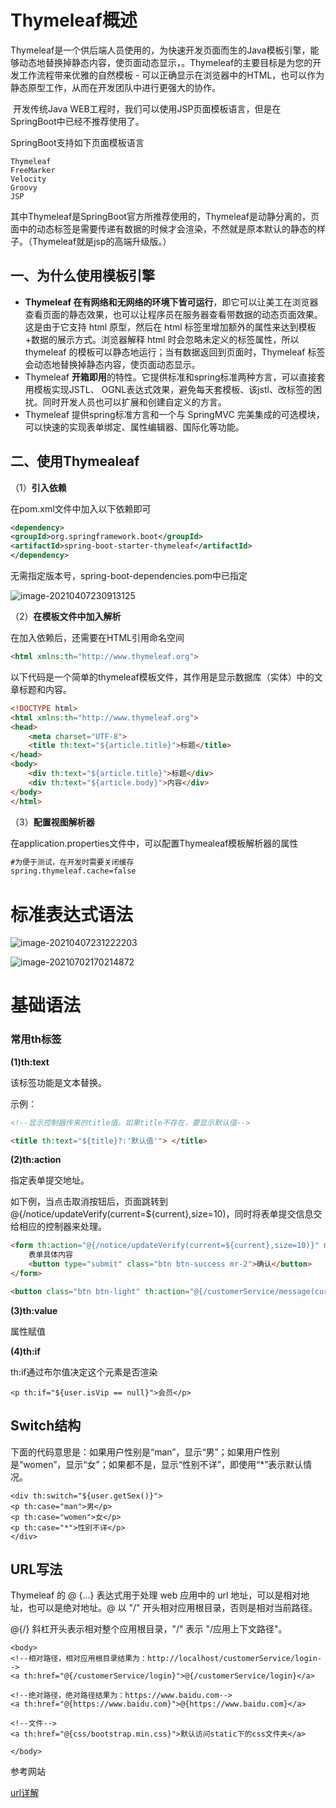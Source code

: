 # Thymeleaf概述

​       Thymeleaf是一个供后端人员使用的，为快速开发页面而生的Java模板引擎，能够动态地替换掉静态内容，使页面动态显示，。Thymeleaf的主要目标是为您的开发工作流程带来优雅的自然模板 - 可以正确显示在浏览器中的HTML，也可以作为静态原型工作，从而在开发团队中进行更强大的协作。 

​      开发传统Java WEB工程时，我们可以使用JSP页面模板语言，但是在SpringBoot中已经不推荐使用了。

SpringBoot支持如下页面模板语言

```
Thymeleaf
FreeMarker
Velocity
Groovy
JSP
```

其中Thymeleaf是SpringBoot官方所推荐使用的，Thymeleaf是动静分离的，页面中的动态标签是需要传递有数据的时候才会渲染，不然就是原本默认的静态的样子。（Thymeleaf就是jsp的高端升级版。）

## 一、为什么使用模板引擎

- **Thymeleaf 在有网络和无网络的环境下皆可运行**，即它可以让美工在浏览器查看页面的静态效果，也可以让程序员在服务器查看带数据的动态页面效果。这是由于它支持 html 原型，然后在 html 标签里增加额外的属性来达到模板+数据的展示方式。浏览器解释 html 时会忽略未定义的标签属性，所以 thymeleaf 的模板可以静态地运行；当有数据返回到页面时，Thymeleaf 标签会动态地替换掉静态内容，使页面动态显示。
- Thymeleaf **开箱即用**的特性。它提供标准和spring标准两种方言，可以直接套用模板实现JSTL、 OGNL表达式效果，避免每天套模板、该jstl、改标签的困扰。同时开发人员也可以扩展和创建自定义的方言。
- Thymeleaf 提供spring标准方言和一个与 SpringMVC 完美集成的可选模块，可以快速的实现表单绑定、属性编辑器、国际化等功能。

## 二、使用Thymealeaf

（1）**引入依赖**

在pom.xml文件中加入以下依赖即可

```xml
<dependency>
<groupId>org.springframework.boot</groupId>
<artifactId>spring-boot-starter-thymeleaf</artifactId>
</dependency>
```

无需指定版本号，spring-boot-dependencies.pom中已指定

![image-20210407230913125](images/image-20210407230913125.png)

（2）**在模板文件中加入解析**

在加入依赖后，还需要在HTML引用命名空间

```html
<html xmlns:th="http://www.thymeleaf.org">
```

以下代码是一个简单的thymeleaf模板文件，其作用是显示数据库（实体）中的文章标题和内容。

```html
<!DOCTYPE html>
<html xmlns:th="http://www.thymeleaf.org">
<head>
    <meta charset="UTF-8">
    <title th:text="${article.title}">标题</title>
</head>
<body>
    <div th:text="${article.title}">标题</div>
    <div th:text="${article.body}">内容</div>
</body>
</html>
```

（3）**配置视图解析器**

在application.properties文件中，可以配置Thymealeaf模板解析器的属性

```xml
#为便于测试，在开发时需要关闭缓存
spring.thymeleaf.cache=false
```



# 标准表达式语法

![image-20210407231222203](images/image-20210407231222203.png)

![image-20210702170214872](images/image-20210702170214872.png)



# 基础语法

### 常用th标签

**(1)th:text**

该标签功能是文本替换。

示例：

```html
<!--显示控制器传来的title值。如果title不存在，要显示默认值-->

<title th:text="${title}?:'默认值'"> </title>
```

**(2)th:action**

指定表单提交地址。

如下例，当点击取消按钮后，页面跳转到@{/notice/updateVerify(current=${current},size=10)，同时将表单提交信息交给相应的控制器来处理。

```html
<form th:action="@{/notice/updateVerify(current=${current},size=10)}" method="post" class="forms-sample">
    表单具体内容
    <button type="submit" class="btn btn-success mr-2">确认</button>
</form>
```



```html
<button class="btn btn-light" th:action="@{/customerService/message(current=${current},size=10)}">取消</button>
```

**(3)th:value**

属性赋值



**(4)th:if**

th:if通过布尔值决定这个元素是否渲染

```
<p th:if="${user.isVip == null}">会员</p>
```



## Switch结构

下面的代码意思是：如果用户性别是“man”，显示“男”；如果用户性别是“women”，显示“女”；如果都不是，显示“性别不详”，即使用“*”表示默认情况。

```
<div th:switch="${user.getSex()}">
<p th:case="man">男</p>
<p th:case="women">女</p>
<p th:case="*">性别不详</p>
</div>
```



## URL写法

Thymeleaf 的 @ {...} 表达式用于处理 web 应用中的 url 地址，可以是相对地址，也可以是绝对地址。@ 以 "/" 开头相对应用根目录，否则是相对当前路径。

   @{/} 斜杠开头表示相对整个应用根目录，"/" 表示 "/应用上下文路径"。

```
<body>
<!--相对路径，相对应用根目录结果为：http://localhost/customerService/login-->
<a th:href="@{/customerService/login}">@{/customerService/login}</a>

<!--绝对路径，绝对路径结果为：https://www.baidu.com-->
<a th:href="@{https://www.baidu.com}">@{https://www.baidu.com}</a>

<!--文件-->
<a th:href="@{css/bootstrap.min.css}">默认访问static下的css文件夹</a>

</body>
```



参考网站

[url详解](https://blog.csdn.net/wangmx1993328/article/details/81077957)